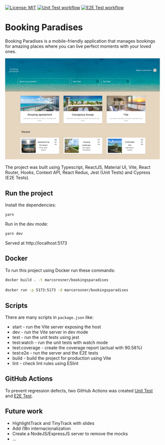 [![License: MIT](https://img.shields.io/badge/License-MIT-yellow.svg)](https://opensource.org/licenses/MIT) [![Unit Test workflow](https://github.com/marco-rosner/bookingparadises/actions/workflows/tests.yml/badge.svg)](https://github.com/marco-rosner/bookingparadises/actions/workflows/tests.yml) [![E2E Test workflow](https://github.com/marco-rosner/bookingparadises/actions/workflows/e2e-tests.yml/badge.svg)](https://github.com/marco-rosner/bookingparadises/actions/workflows/e2e-tests.yml)

# Booking Paradises

Booking Paradises is a mobile-friendly application that manages bookings for amazing places where you can live perfect moments with your loved ones.

![Booking Paradises](./src/assets/bookingParadises.png?raw=true "Booking Paradises")

The project was built using Typescript, ReactJS, Material UI, Vite, React Router, Hooks, Context API, React Redux, Jest (Unit Tests) and Cypress (E2E Tests).

## Run the project

Install the dependencies:

```sh
yarn
```

Run in the dev mode:

```sh
yarn dev
```

Served at http://localhost:5173 

## Docker

To run this project using Docker run these commands:

```sh
docker build . -t marcorosner/bookingsparadises

docker run -p 5173:5173 -d marcorosner/bookingsparadises
```

## Scripts

There are many scripts in `package.json` like:

- start - run the Vite server exposing the host
- dev - run the Vite server in dev mode
- test - run the unit tests using jest
- test:watch - run the unit tests with watch mode
- test:coverage - create the coverage report (actual with 90.58%)
- test:e2e - run the server and the E2E tests
- build - build the project for production using Vite
- lint - check lint rules using ESlint

## GitHub Actions

To prevent regression defects, two GitHub Actions was created [Unit Test](https://github.com/marco-rosner/bookingparadises/actions/workflows/tests.yml) and [E2E Test](https://github.com/marco-rosner/bookingparadises/actions/workflows/e2e-tests.yml).

## Future work

- HighlightTrack and TinyTrack with slides
- Add i18n internacionalization
- Create a NodeJS/ExpressJS server to remove the mocks
- ...